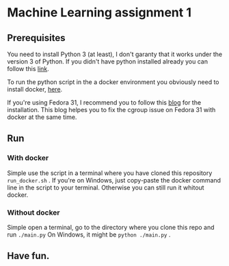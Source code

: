 # Machine Learning assignment 1

## Prerequisites
You need to install Python 3 (at least), I don't garanty that it works under the version 3 of Python.
If you didn't have python installed already you can follow this [link](https://www.python.org/downloads/).
</br>

To run the python script in the a docker environment you obviously need to install docker, [here](https://docs.docker.com/install/).
</br>

If you're using Fedora 31, I recommend you to follow this [blog](https://medium.com/@drpdishant/installing-docker-on-fedora-31-a073db823bb8) for the installation. This blog helpes you to fix the cgroup issue on Fedora 31 with docker at the same time.


## Run

### With docker
Simple use the script in a terminal where you have cloned this repository `run_docker.sh` .
If you're on Windows, just copy-paste the docker command line in the script to your terminal. Otherwise you can still run it whitout docker.

### Without docker
Simple open a terminal, go to the directory where you clone this repo and run `./main.py`
On Windows, it might be `python ./main.py` .

## Have fun.